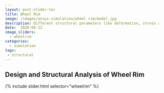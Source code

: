 ```yaml
---
layout: post-slider-toc
title: Wheel Rim
image: /images/ansys-simulation/wheel rim/model.jpg
description: Different structural parameters like deformation, stress and strain was observed during the structural simultion of the wheel rim.
date:  2020-04-12
image_sliders:
  - wheelrim
categories:
  - simulation 
tags:
 - structural
---
```


## Design and Structural Analysis of Wheel Rim

{% include slider.html selector="wheelrim" %}

